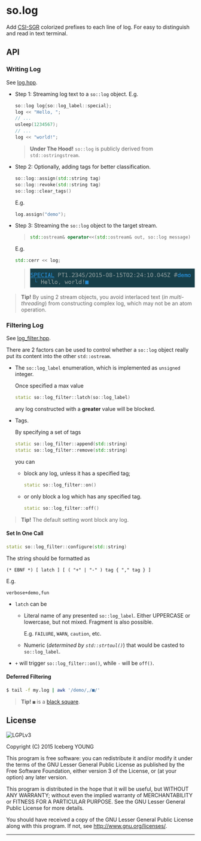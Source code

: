 so.log
======

Add [CSI-SGR] colorized prefixes to each line of log.
For easy to distinguish and read in text terminal.


API
---

### Writing Log

See [log.hpp](include/log.hpp).

- Step 1: Streaming log text to a `so::log` object. E.g.

  ```cpp
  so::log log{so::log_label::special};
  log << "Hello, ";
  // ...
  usleep(1234567);
  // ...
  log << "world!";
  ```

  > **Under The Hood!**
  > `so::log` is publicly derived from `std::ostringstream`.

- Step 2: Optionally, adding tags for better classification.

  ```cpp
  so::log::assign(std::string tag)
  so::log::revoke(std::string tag)
  so::log::clear_tags()
  ```

  E.g.
  ```cpp
  log.assign("demo");
  ```

- Step 3: Streaming the `so::log` object to the target stream.

  > ```cpp
  > std::ostream& operator<<(std::ostream& out, so::log message)
  > ```

  E.g.
  ```cpp
  std::cerr << log;
  ```
  > ![Snapshot](snapshot.png)

> **Tip!**
> By using 2 stream objects, you avoid interlaced text (*in multi-threading*)
> from constructing complex log, which may not be an atom operation.

### Filtering Log

See [log_filter.hpp](include/log_filter.hpp).

There are 2 factors can be used to control whether a `so::log` object really
put its content into the other `std::ostream`.

- The `so::log_label` enumeration, which is implemented as `unsigned` integer.

  Once specified a max value

  ```cpp
  static so::log_filter::latch(so::log_label)
  ```

  any log constructed with a **greater** value will be blocked.

- Tags.

  By specifying a set of tags

  ```cpp
  static so::log_filter::append(std::string)
  static so::log_filter::remove(std::string)
  ```

  you can

  - block any log, unless it has a specified tag;

    ```cpp
    static so::log_filter::on()
    ```

  - or only block a log which has any specified tag.

    ```cpp
    static so::log_filter::off()
    ```

> **Tip!**
> The default setting wont block any log.

#### Set In One Call

```cpp
static so::log_filter::configure(std::string)
```

The string should be formatted as

```ebnf
(* EBNF *) [ latch ] [ ( "+" | "-" ) tag { "," tag } ]
```

E.g.
```
verbose+demo,fun
```

- `latch` can be

  - Literal name of any presented `so::log_label`.
    Either UPPERCASE or lowercase, but not mixed. Fragment is also possible.

    E.g. `FAILURE`, `WARN`, `caution`, etc.

  - Numeric (*determined by `std::strtoul()`*)
    that would be casted to `so::log_label`.

- `+` will trigger `so::log_filter::on()`, while `-` will be `off()`.

#### Deferred Filtering

```sh
$ tail -f my.log | awk '/demo/,/■/'
```

> **Tip!**
> `■` is a [black square][U+25A0].


License
-------
![LGPLv3]

Copyright (C) 2015  Iceberg YOUNG

This program is free software: you can redistribute it and/or modify it
under the terms of the GNU Lesser General Public License as published by
the Free Software Foundation, either version 3 of the License, or
(at your option) any later version.

This program is distributed in the hope that it will be useful,
but WITHOUT ANY WARRANTY; without even the implied warranty of
MERCHANTABILITY or FITNESS FOR A PARTICULAR PURPOSE.  See the
GNU Lesser General Public License for more details.

You should have received a copy of the GNU Lesser General Public License
along with this program.  If not, see <http://www.gnu.org/licenses/>.


---

[CSI-SGR]: https://en.wikipedia.org/wiki/ANSI_escape_code#CSI_codes
"SGR (Select Graphic Rendition) Parameters"

[U+25A0]: http://www.fileformat.info/info/unicode/char/25a0/index.htm
"Unicode Character 'BLACK SQUARE' (U+25A0)"

[LGPLv3]: http://www.gnu.org/graphics/lgplv3-88x31.png
"GNU Lesser General Public License version 3"
